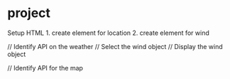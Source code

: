 # project

Setup HTML 1. create element for location 2. create element for wind

// Identify API on the weather
// Select the wind object
// Display the wind object

// Identify API for the map

